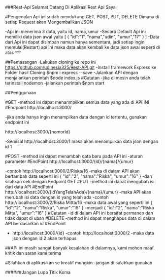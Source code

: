 ###Rest-Api
	Selamat Datang Di Aplikasi Rest Api Saya

#Pengenalan 
Api ini sudah mendukung GET, POST, PUT, DELETE
Dimana di setiap Request akan Mengembalikan JSON

-Api ini menerima 3 data, yaitu id, nama, umur
-Secara Default Api ini memiliki data json awal yaitu
[
{
"id":"1",
"nama","udin",
"umur","17"
}
]
-Data dari Api ini dapat disimpan namun hanya sementara, jadi setiap ingin memulai(Restart)  api ini maka data akan kembali ke data json awal seperti di atas ^^^

##Pemasangan
-Lakukan cloning ke repo ini
 https://github.com/udinesia325/Rest-API.git
-Install framework Express ke Folder hasil Cloning
$npm i express --save
-Jalankan API dengan menjalankan perintah
$node index.js
#Catatan
-jika di mesin anda telah terinstall nodemon
-jalankan perintah
$npm start

##Penggunaan

#GET
-method ini dapat menanmpilkan semua data yang ada di API INI
#Endpoint
http://localhost:3000/

-jika anda hanya ingin menampilkan data dengan id tertentu, gunakan endpoint ini

http://localhost:3000/{nomorId}

-Semisal http://localhost:3000/1 maka akan menampilkan data json dengan id 1

#POST
-method ini dapat menambah data baru pada API ini
-aturan parameter 
#EndPoint
http://localhost:3000/{id}/{nama}/{umur}

-contoh http://localhost:3000/2/Riska/16
-maka di dalam API akan bertambah data seperti ini
{
"id":"2",
"nama":"Riska",
"umur":"16"
}
-dan silahkan cek dengan Endpoint GET
#PUT
-method ini dapat mengubah isi dari data API
#EndPoint
http://localhost:3000/{idYangTelahAda}/{nama}/{umur}
-maka API akan merubah isi data dengan id yang telah ada 
-contoh http://localhost:3000/2/Riska Mitta/16
-maka data awal yang seperti ini
{                                                     "id":"2",                                             "nama":"Riska",
"umur":"16"                                           }
-menjadi
{                                                     "id":"2",                                             "nama":"Riska Mitta",
"umur":"16"                                           }
#Catatan
-id di dalam API ini bersifat permanen dan tidak dapat di ubah
#DELETE
-method ini dapat menghapus data di dalam API berdasarkan id
#EndPoint
- http://localhost:3000/{id}
-contoh http://localhost:3000/2
-maka data json dengan id 2 akan terhapus


##API ini masih sangat banyak kesalahan di dalamnya, kami mohon maaf. kritik dan saran kami terima

#Silahkan di aplikasikan se kreatif mungkin
-jangan di salahkan gunakan



######Jangan Lupa Titik Koma

